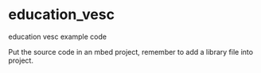 # education_vesc
education vesc example code


Put the source code in an mbed project, remember to add a library file into project.
